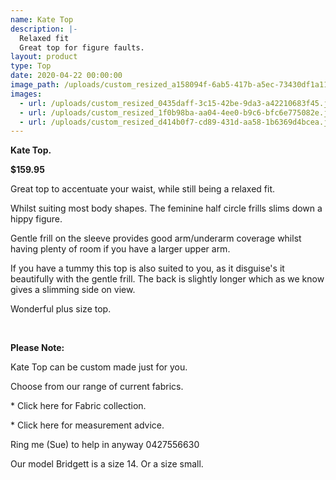 ```yaml
---
name: Kate Top
description: |-
  Relaxed fit
  Great top for figure faults.
layout: product
type: Top
date: 2020-04-22 00:00:00
image_path: /uploads/custom_resized_a158094f-6ab5-417b-a5ec-73430df1a11e.jpg
images:
  - url: /uploads/custom_resized_0435daff-3c15-42be-9da3-a42210683f45.jpg
  - url: /uploads/custom_resized_1f0b98ba-aa04-4ee0-b9c6-bfc6e775082e.jpg
  - url: /uploads/custom_resized_d414b0f7-cd89-431d-aa58-1b6369d4bcea.jpg
---
```


**Kate Top.**

**$159.95**

Great top to accentuate your waist, while still being a relaxed fit.

Whilst suiting most body shapes. The feminine half circle frills slims down a hippy figure.&nbsp;

Gentle frill on the sleeve provides good arm/underarm coverage whilst having plenty of room if you have a larger upper arm.

If you have a tummy this top is also suited to you, as it disguise's it beautifully with the gentle frill. The back is slightly longer which as we know gives a slimming side on view.&nbsp;

Wonderful plus size top.

&nbsp;

**Please Note:**

Kate Top can be custom made just for you.

Choose from our range of current fabrics.

\* Click here for Fabric collection.

\* Click here for measurement advice.

Ring me (Sue) to help in anyway 0427556630

Our model Bridgett is a size 14. Or a size small.